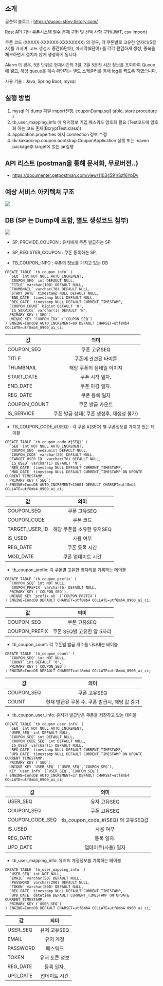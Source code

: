 ## **소개**

글쓴이 블로그 : https://duooo-story.tistory.com/

Rest API 기반 쿠폰시스템
필수 문제 구현 및 선택 사항 구현(JWT, csv Import)

쿠폰 코드 (XXXXX-XXXXXX-XXXXXXXX) 의 경우, 각 쿠폰별로 고유한 앞자리(5글자)를 가지며, 코드 생성시 중간(6단어), 마지막(8단어) 를 각각 랜덤하게 생성, 중복을 체크하면서 겹치지 않게 생성하게 됩니다.

Alarm 의 경우, 5분 단위로 현재시간의 3일, 3일 5분전 시간 정보를 조회하여 Queue에 넣고, 해당 queue를 계속 확인하는 별도 스케쥴러를 통해 log를 찍도록 하였습니다.

사용 기술 : Java, Spring Boot, mysql



## **실행 방법**

1. mysql 에 dump 파일 import진행. couponDump.sql( table, store procedure )
2. tb_user_mapping_info 에 유저정보 기입,패스워드 암호화 필요 (Test코드에 암호화 하는 코드 존재(BcryptTest.class))
3. application.properties  에서 connection 정보 수정
4. du.kakaocrop.coupon.bootstrap.CouponApplication 실행 또는 maven package후 target에 있는 jar실행



## **API 리스트 (postman을 통해 문서화, 무료버전..)**

- https://documenter.getpostman.com/view/11034591/Szf6YpDy



## **예상 서비스 아키텍쳐 구조**

![](https://sgimage.netmarble.com/images/netmarble/kofkr/20200421/s8v11587404601332.PNG)



## **DB** (SP 는 Dump에 포함, 별도 생성코드 첨부)

![](https://sgimage.netmarble.com/images/netmarble/kofkr/20200421/9war1587404538180.PNG)

- SP_PROVIDE_COUPON : 유저에게 쿠폰 발급하는 SP
- SP_REGISTER_COUPON : 쿠폰 등록하는 SP,

- TB_COUPON_INFO : 쿠폰의 정보를 가지고 있는 DB

```
CREATE TABLE `tb_coupon_info` (
  `SEQ` int NOT NULL AUTO_INCREMENT,
  `COUPON_SEQ` int DEFAULT NULL,
  `TITLE` varchar(100) DEFAULT NULL,
  `THUMBNAIL` varchar(70) DEFAULT NULL,
  `START_DATE` timestamp NULL DEFAULT NULL,
  `END_DATE` timestamp NULL DEFAULT NULL,
  `REG_DATE` timestamp NULL DEFAULT CURRENT_TIMESTAMP,
  `COUPON_COUNT` bigint DEFAULT '0',
  `IS_SERVICE` varchar(1) DEFAULT 'N',
  PRIMARY KEY (`SEQ`),
  UNIQUE KEY `COUPON_IDX` (`COUPON_SEQ`)
) ENGINE=InnoDB AUTO_INCREMENT=80 DEFAULT CHARSET=utf8mb4 COLLATE=utf8mb4_0900_ai_ci;
```

| 값 | 의미 |
|---|:---:|
| COUPON_SEQ |        쿠폰 고유SEQ         |
| TITLE |    쿠폰에 관련된 타이틀     |
| THUMBNAIL |  해당 쿠폰의 섬네일 이미지  |
| START_DATE |  쿠폰 시작 일자.              |
| END_DATE |              쿠폰 마감 일자.              |
| REG_DATE |              쿠폰 등록 일자               |
| COUPON_COUNT |             쿠폰 발급 카운트              |
| IS_SERVICE   | 쿠폰 발급 상태( 쿠폰 생성후, 재생성 불가) |




- TB_COUPON_CODE_#{SEQ} : 각 쿠폰 #{SEQ} 별 쿠폰정보를 가지고 있는 테이블

```
CREATE TABLE `tb_coupon_code_#{SEQ}` (
  `SEQ` int NOT NULL AUTO_INCREMENT,
  `COUPON_SEQ` mediumint DEFAULT NULL,
  `COUPON_CODE` varchar(20) DEFAULT NULL,
  `TARGET_USER_ID` varchar(70) DEFAULT NULL,
  `IS_USED` varchar(1) DEFAULT 'N',
  `REG_DATE` timestamp NULL DEFAULT CURRENT_TIMESTAMP,
  `MOD_DATE` timestamp NULL DEFAULT CURRENT_TIMESTAMP ON UPDATE CURRENT_TIMESTAMP,
  PRIMARY KEY (`SEQ`)
) ENGINE=InnoDB AUTO_INCREMENT=15601 DEFAULT CHARSET=utf8mb4 COLLATE=utf8mb4_0900_ai_ci;

```
| 값 | 의미 |
|---|:---:|
| COUPON_SEQ |        쿠폰 고유SEQ         |
| COUPON_CODE |   쿠폰 코드     |
| TARGET_USER_ID |  해당 쿠폰을 소유한 유저SEQ  |
| IS_USED |  사용 여부             |
| REG_DATE |             쿠폰 등록 시간             |
| MOD_DATE |             쿠폰 업데이트 시간            |



- tb_coupon_prefix: 각 쿠폰별 고유한 앞자리를 기록하는 테이블
```
CREATE TABLE `tb_coupon_prefix` (
  `COUPON_SEQ` int NOT NULL,
  `COUPON_PREFIX` varchar(6) DEFAULT NULL,
  PRIMARY KEY (`COUPON_SEQ`),
  UNIQUE KEY `prefix_uk` (`COUPON_PREFIX`)
) ENGINE=InnoDB DEFAULT CHARSET=utf8mb4 COLLATE=utf8mb4_0900_ai_ci;
```
| 값 | 의미 |
|---|:---:|
| COUPON_SEQ |        쿠폰 고유SEQ         |
| COUPON_PREFIX |   쿠폰 SEQ별 고유한 앞 5자리     |



- tb_coupon_count: 각 쿠폰별 발급 개수를 나타내는 테이블
```
CREATE TABLE `tb_coupon_count` (
  `COUPON_SEQ` int NOT NULL,
  `COUNT` int DEFAULT '0',
  PRIMARY KEY (`COUPON_SEQ`)
) ENGINE=InnoDB DEFAULT CHARSET=utf8mb4 COLLATE=utf8mb4_0900_ai_ci;

```
| 값 | 의미 |
|---|:---:|
| COUPON_SEQ |        쿠폰 고유SEQ         |
| COUNT |   현재 발급된 쿠폰 수. 쿠폰 발급시, 해당 값 증가     |




- tb_coupon_user_info: 유저가 발급받은 쿠폰을 저장하고 있는 테이블
```
CREATE TABLE `tb_coupon_user_info` (
  `SEQ` int NOT NULL AUTO_INCREMENT,
  `USER_SEQ` int DEFAULT NULL,
  `COUPON_SEQ` int DEFAULT NULL,
  `COUPON_CODE_SEQ` int DEFAULT NULL,
  `IS_USED` varchar(1) DEFAULT NULL,
  `REG_DATE` timestamp NULL DEFAULT CURRENT_TIMESTAMP,
  `UPD_DATE` timestamp NULL DEFAULT CURRENT_TIMESTAMP ON UPDATE CURRENT_TIMESTAMP,
  PRIMARY KEY (`SEQ`),
  UNIQUE KEY `USER_SEQ` (`USER_SEQ`,`COUPON_SEQ`),
  KEY `user_info` (`USER_SEQ`,`COUPON_SEQ`)
) ENGINE=InnoDB AUTO_INCREMENT=27 DEFAULT CHARSET=utf8mb4 COLLATE=utf8mb4_0900_ai_ci;
```
| 값 | 의미 |
|---|:---:|
| USER_SEQ |        유저 고유SEQ       |
| COUPON_SEQ |        쿠폰 고유SEQ         |
| COUPON_CODE_SEQ |   tb_coupon_code_#{SEQ} 의 고유SEQ값    |
| IS_USED |        사용 여부      |
| REG_DATE |       등록 일자.       |
| UPD_DATE |      업데이트(사용) 일자      |



- tb_user_mapping_info: 유저의 계정정보를 기록하는 테이블
```
CREATE TABLE `tb_user_mapping_info` (
  `USER_SEQ` int NOT NULL,
  `EMAIL` varchar(50) DEFAULT NULL,
  `PASSWORD` varchar(200) DEFAULT NULL,
  `TOKEN` varchar(500) DEFAULT NULL,
  `REG_DATE` timestamp NULL DEFAULT CURRENT_TIMESTAMP,
  `UPD_DATE` datetime DEFAULT CURRENT_TIMESTAMP ON UPDATE CURRENT_TIMESTAMP,
  PRIMARY KEY (`USER_SEQ`)
) ENGINE=InnoDB DEFAULT CHARSET=utf8mb4 COLLATE=utf8mb4_0900_ai_ci;
```
| 값 | 의미 |
|---|:---:|
| USER_SEQ |        유저 고유SEQ       |
| EMAIL |        유저 계정       |
| PASSWORD |  페스워드    |
| TOKEN |        유저 토큰 정보     |
| REG_DATE |       등록 일자.       |
| UPD_DATE |       업데이트 시간       |
